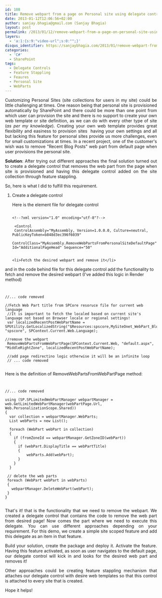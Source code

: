 ```yaml
---
id: 108
title: Remove webpart from a page on Personal site using delegate control
date: 2013-01-12T12:06:56+02:00
author: sanjay.bhagia@gmail.com (Sanjay Bhagia)
layout: post
permalink: /2013/01/12/remove-webpart-from-a-page-on-personal-site-using-delegate-control/
layers:
  - 'a:1:{s:9:"video-url";s:0:"";}'
disqus_identifier: https://sanjaybhagia.com/2013/01/remove-webpart-from-a-page-on-personal-site-using-delegate-control/
categories:
  - 'C#'
  - SharePoint
tags:
  - Delegate Controls
  - Feature Stappling
  - Feaures
  - Personal Site
  - WebParts
---
```

<p style="text-align:justify;">Customizing Personal Sites (site collections for users in my site) could be little challenging at times. One reason being that personal site is provisioned automatically by SharePoint and there could be more than one point from which user can provision the site and there is no support to create your own web template or site definition, as we can do with every other type of site (<em>as per my knowledge</em>). Creating your own web template provides great flexibility and easiness to provision sites  having your own settings and all but lacking this feature for personal sites provide us more challenges, even for small customizations at times. In a recent project, one of the customer's wish was to remove "Recent Blog Posts" web part from default page when user provisions the personal site.</p>
<p style="text-align:justify;"><strong>Solution</strong>: After trying out different approaches the final solution turned out to create a delegate control that removes the web part from the page when site is provisioned and having this delegate control added on the site collection through feature stappling.</p>
So, here is what I did to fulfill this requirement.
<ol>
	<li>Create a delegate control</li>

Here is the element file for delegate control

<pre><code class="xml">
&lt;!--?xml version=&quot;1.0&quot; encoding=&quot;utf-8&quot;?--&gt;

 &lt;Control
 ControlAssembly=&quot;MyAssembly, Version=1.0.0.0, Culture=neutral, PublicKeyToken=b848d3ec396f6039&quot;
 ControlClass=&quot;MyAssembly.RemoveWebPartsFromPersonalSiteDefaultPage&quot; Id=&quot;AdditionalPageHead&quot; Sequence=&quot;50&quot;

</code></pre>

	<li>Fetch the desired webpart and remove it</li>
</ol>
and in the code behind file for this delegate control add the functionality to fetch and remove the desired webpart (I've added this logic in Render method)

<pre><code class="csharp">

//... code removed

//Fetch Web Part title from SPCore resoruce file for current web language
 //It is important to fetch the localed based on current site's language not based on Browser locale or regional settings!
 var localizedRecentPostWebPartName = SPUtility.GetLocalizedString(&quot;$Resources:spscore,MySiteOnet_WebPart_Blog&quot;, &quot;spscore&quot;, SPContext.Current.Web.Language);

//remove the webpart
 RemoveWebPartsFromWebPartPage(SPContext.Current.Web, &quot;default.aspx&quot;, &quot;MiddleRightZone&quot;, localizedRecentPostWebPartName);

 //add page redirectino logic otherwise it will be an infinite loop
 // ... code removed

</code></pre>

Here is the definition of RemoveWebPartsFromWebPartPage method:

<pre><code class="csharp">

//... code removed

using (SP.SPLimitedWebPartManager webpartManager = web.GetLimitedWebPartManager(webPartPage.Url, Web.PersonalizationScope.Shared))
{
  var collection = webpartManager.WebParts;
  List webParts = new List();

  foreach (WebPart webPart in collection)
  {
    if (fromZoneId == webpartManager.GetZoneID(webPart))
    {
      if (webPart.DisplayTitle == webPartTitle)
      {
          webParts.Add(webPart);
      }
    }
  }

 // delete the web parts
 foreach (WebPart webPart in webParts)
 {
   webpartManager.DeleteWebPart(webPart);
 }
}

</code></pre>
<p style="text-align:justify;">That's it! that is the functionality that we need to remove the webpart. We created a delegate control that contains the code to remove the web part from desired page! Now comes the part where we need to execute this delegate. You can use different approaches depending on your requirement. For this demo, we create a simple site scoped feature and add this delegate as an item in that feature.</p>
<p style="text-align:justify;">Build your solution, create the package and deploy it. Activate the feature. Having this feature activated, as soon as user navigates to the default page, our delegate control will kick in and looks for the desired web part and removes it!</p>
<p style="text-align:justify;">Other approaches could be creating feature stappling mechanism that attaches our delegate control with desire web templates so that this control is attached to every site that is created.</p>
Hope it helps!